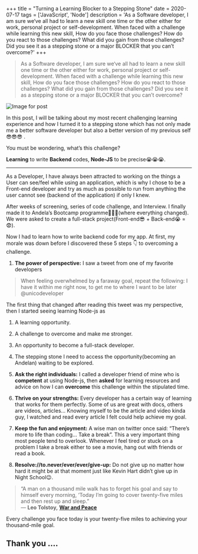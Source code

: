 +++
title = "Turning a Learning Blocker to a Stepping Stone"
date = 2020-07-17
tags = ['JavaScript', 'Node']
description = 'As a Software developer, I am sure we‘ve all had to learn a new skill one time or the other either for work, personal project or self-development. When faced with a challenge while learning this new skill, How do you face those challenges? How do you react to those challenges? What did you gain from those challenges? Did you see it as a stepping stone or a major BLOCKER that you can’t overcome?'
+++


> As a Software developer, I am sure we‘ve all had to learn a new skill one time or the other either for work, personal project or self-development. When faced with a challenge while learning this new skill, How do you face those challenges? How do you react to those challenges? What did you gain from those challenges? Did you see it as a stepping stone or a major BLOCKER that you can’t overcome?

![Image for post](https://miro.medium.com/proxy/1*CFeeiP9bD0riPqSIfCzX6A.jpeg)

In this post, I will be talking about my most recent challenging learning experience and how I turned it to a stepping stone which has not only made me a better software developer but also a better version of my previous self😎😎😎 .

You must be wondering, what’s this challenge?

**Learning** to write **Backend** codes, **Node-JS** to be precise😭😭😭.

---

As a Developer, I have always been attracted to working on the things a User can see/feel while using an application, which is why I chose to be a Front-end developer and try as much as possible to run from anything the user cannot see (backend of the application) if only I knew.

After weeks of screening, series of code challenge, and Interview. I finally made it to Andela’s Bootcamp programme🎉🎉🎉(where everything changed). We were asked to create a full-stack project(Front-end😎 + Back-end😭 = 😨).

Now I had to learn how to write backend code for my app. At first, my morale was down before I discovered these 5 steps 👇 to overcoming a challenge.

1.  **The power of perspective:** I saw a tweet from one of my favorite developers

> When feeling overwhelmed by a faraway goal, repeat the following: I
> have it within me right now, to get me to where I want to be later
> @unicodeveloper

The first thing that changed after reading this tweet was my perspective, then I started seeing learning Node-js as

1.  A learning opportunity.
2.  A challenge to overcome and make me stronger.
3.  An opportunity to become a full-stack developer.
4.  The stepping stone I need to access the opportunity(becoming an Andelan) waiting to be explored.

5.  **Ask the right individuals:** I called a developer friend of mine who is **competent** at using Node-js, then **asked** for learning resources and advice on how I can **overcome** this challenge within the stipulated time.

6.  **Thrive on your strengths:** Every developer has a certain way of learning that works for them perfectly. Some of us are great with docs, others are videos, articles… Knowing myself to be the article and video kinda guy, I watched and read every article I felt could help achieve my goal.

7.  **Keep the fun and enjoyment:** A wise man on twitter once said: “There’s more to life than coding… Take a break”. This a very important thing most people tend to overlook. Whenever I feel tired or stuck on a problem I take a break either to see a movie, hang out with friends or read a book.

8.  **Resolve://to.never/ever/ever/give-up:** Do not give up no matter how hard it might be at that moment just like Kevin Hart didn’t give up in Night School😉.

> “A man on a thousand mile walk has to forget his goal and say to himself every morning, ‘Today I’m going to cover twenty-five miles and then rest up and sleep.”  
> ― **Leo Tolstoy,** [**War and Peace**](https://www.goodreads.com/work/quotes/4912783)

Every challenge you face today is your twenty-five miles to achieving your thousand-mile goal.

## Thank you ….
